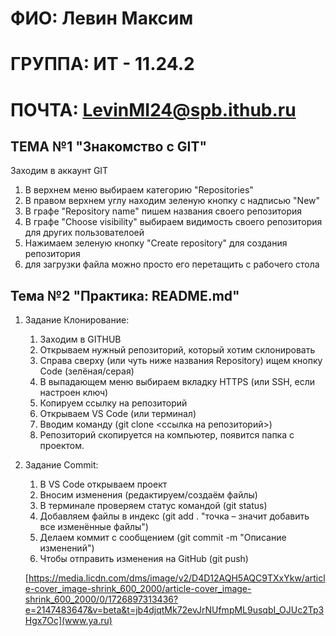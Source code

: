 # ФИО: Левин Максим 
# ГРУППА: ИТ - 11.24.2
# ПОЧТА: LevinMI24@spb.ithub.ru

## ТЕМА №1 "Знакомство с GIT" ##
Заходим в аккаунт GIT 
1. В верхнем меню выбираем категорию "Repositories" 
2. В правом верхнем углу находим зеленую кнопку с надписью "New" 
3.  В графе "Repository name" пишем названия своего репозитория 
4. В графе "Choose visibility" выбираем видимость своего репозитория для других пользователоей 
5. Нажимаем зеленую кнопку "Create repository" для создания репозитория 
6. для загрузки файла можно просто его перетащить с рабочего стола


## Тема №2 "Практика: README.md" ##

1. Задание Клонирование: 
    1. Заходим в GITHUB
    2. Открываем нужный репозиторий, который хотим склонировать
    3. Справа сверху (или чуть ниже названия Repository) ищем кнопку Code (зелёная/серая)
    4. В выпадающем меню выбираем вкладку HTTPS (или SSH, если настроен ключ)
    5. Копируем ссылку на репозиторий
    6. Открываем VS Code (или терминал)
    7. Вводим команду (git clone <ссылка на репозиторий>)
    8. Репозиторий скопируется на компьютер, появится папка с проектом.

2. Задание Commit:
    1. В VS Code открываем проект
    2. Вносим изменения (редактируем/создаём файлы)
    3. В терминале проверяем статус командой (git status)
    4.  Добавляем файлы в индекс (git add . "точка – значит добавить все изменённые файлы")
    5.  Делаем коммит с сообщением (git commit -m "Описание изменений")
    6.  Чтобы отправить изменения на GitHub (git push)

    [https://media.licdn.com/dms/image/v2/D4D12AQH5AQC9TXxYkw/article-cover_image-shrink_600_2000/article-cover_image-shrink_600_2000/0/1726897313436?e=2147483647&v=beta&t=jb4djqtMk72evJrNUfmpML9usqbI_OJUc2Tp3Hgx7Oc](www.ya.ru)
